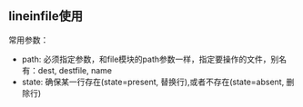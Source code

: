 ## lineinfile使用
常用参数：
- path: 必须指定参数，和file模块的path参数一样，指定要操作的文件，别名有：dest, destfile, name
- state: 确保某一行存在(state=present, 替换行),或者不存在(state=absent, 删除行)

